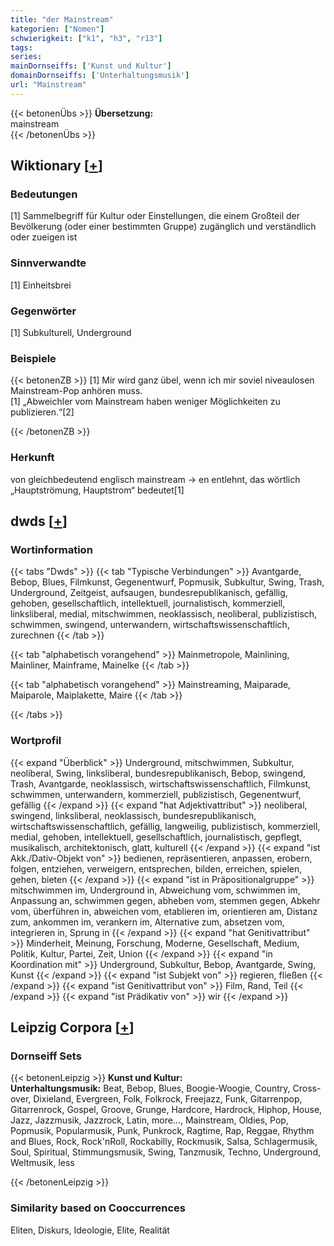 ```yaml
---
title: "der Mainstream"
kategorien: ["Nomen"]
schwierigkeit: ["k1", "h3", "r13"]
tags:
series:
mainDornseiffs: ['Kunst und Kultur']
domainDornseiffs: ['Unterhaltungsmusik']
url: "Mainstream"
---
```


{{< betonenÜbs >}}
**Übersetzung:**  
mainstream  
{{< /betonenÜbs >}}

## Wiktionary [[+](https://de.wiktionary.org/wiki/Mainstream)]

### Bedeutungen
[1] Sammelbegriff für Kultur oder Einstellungen, die einem Großteil der Bevölkerung (oder einer bestimmten Gruppe) zugänglich und verständlich oder zueigen ist  

### Sinnverwandte
[1] Einheitsbrei  

### Gegenwörter
[1] Subkulturell, Underground  

### Beispiele
{{< betonenZB >}}
[1] Mir wird ganz übel, wenn ich mir soviel niveaulosen Mainstream-Pop anhören muss.  
[1] „Abweichler vom Mainstream haben weniger Möglichkeiten zu publizieren.“[2]  

{{< /betonenZB >}}
### Herkunft
von gleichbedeutend englisch mainstream → en entlehnt, das wörtlich „Hauptströmung, Hauptstrom“ bedeutet[1]  



## dwds [[+](https://www.dwds.de/wb/Mainstream)]

### Wortinformation
{{< tabs "Dwds" >}}
{{< tab "Typische Verbindungen" >}}
Avantgarde, Bebop, Blues, Filmkunst, Gegenentwurf, Popmusik, Subkultur, Swing, Trash, Underground, Zeitgeist, aufsaugen, bundesrepublikanisch, gefällig, gehoben, gesellschaftlich, intellektuell, journalistisch, kommerziell, linksliberal, medial, mitschwimmen, neoklassisch, neoliberal, publizistisch, schwimmen, swingend, unterwandern, wirtschaftswissenschaftlich, zurechnen
{{< /tab >}}

{{< tab "alphabetisch vorangehend" >}}
Mainmetropole, Mainlining, Mainliner, Mainframe, Mainelke
{{< /tab >}}

{{< tab "alphabetisch vorangehend" >}}
Mainstreaming, Maiparade, Maiparole, Maiplakette, Maire
{{< /tab >}}

{{< /tabs >}}

### Wortprofil
{{< expand "Überblick" >}} Underground, mitschwimmen, Subkultur, neoliberal, Swing, linksliberal, bundesrepublikanisch, Bebop, swingend, Trash, Avantgarde, neoklassisch, wirtschaftswissenschaftlich, Filmkunst, schwimmen, unterwandern, kommerziell, publizistisch, Gegenentwurf, gefällig {{< /expand >}}
{{< expand "hat Adjektivattribut" >}} neoliberal, swingend, linksliberal, neoklassisch, bundesrepublikanisch, wirtschaftswissenschaftlich, gefällig, langweilig, publizistisch, kommerziell, medial, gehoben, intellektuell, gesellschaftlich, journalistisch, gepflegt, musikalisch, architektonisch, glatt, kulturell {{< /expand >}}
{{< expand "ist Akk./Dativ-Objekt von" >}} bedienen, repräsentieren, anpassen, erobern, folgen, entziehen, verweigern, entsprechen, bilden, erreichen, spielen, gehen, bieten {{< /expand >}}
{{< expand "ist in Präpositionalgruppe" >}} mitschwimmen im, Underground in, Abweichung vom, schwimmen im, Anpassung an, schwimmen gegen, abheben vom, stemmen gegen, Abkehr vom, überführen in, abweichen vom, etablieren im, orientieren am, Distanz zum, ankommen im, verankern im, Alternative zum, absetzen vom, integrieren in, Sprung in {{< /expand >}}
{{< expand "hat Genitivattribut" >}} Minderheit, Meinung, Forschung, Moderne, Gesellschaft, Medium, Politik, Kultur, Partei, Zeit, Union {{< /expand >}}
{{< expand "in Koordination mit" >}} Underground, Subkultur, Bebop, Avantgarde, Swing, Kunst {{< /expand >}}
{{< expand "ist Subjekt von" >}} regieren, fließen {{< /expand >}}
{{< expand "ist Genitivattribut von" >}} Film, Rand, Teil {{< /expand >}}
{{< expand "ist Prädikativ von" >}} wir {{< /expand >}}

## Leipzig Corpora [[+](https://corpora.uni-leipzig.de/en/res?word=Mainstream&corpusId=deu_newscrawl-public_2018)]

### Dornseiff Sets
{{< betonenLeipzig >}}
**Kunst und Kultur:**  
**Unterhaltungsmusik:** Beat, Bebop, Blues, Boogie-Woogie, Country, Cross-over, Dixieland, Evergreen, Folk, Folkrock, Freejazz, Funk, Gitarrenpop, Gitarrenrock, Gospel, Groove, Grunge, Hardcore, Hardrock, Hiphop, House, Jazz, Jazzmusik, Jazzrock, Latin, more..., Mainstream, Oldies, Pop, Popmusik, Popularmusik, Punk, Punkrock, Ragtime, Rap, Reggae, Rhythm and Blues, Rock, Rock'nRoll, Rockabilly, Rockmusik, Salsa, Schlagermusik, Soul, Spiritual, Stimmungsmusik, Swing, Tanzmusik, Techno, Underground, Weltmusik, less  

{{< /betonenLeipzig >}}

### Similarity based on Cooccurrences
Eliten, Diskurs, Ideologie, Elite, Realität

